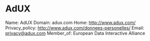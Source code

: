 
# AdUX

Name: AdUX
Domain: adux.com
Home: http://www.adux.com/
Privacy_policy: http://www.adux.com/donnees-personelles/
Email: privacy@adux.com
Member_of: European Data Interactive Alliance
